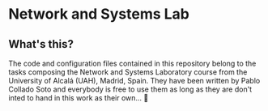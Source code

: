 # Network and Systems Lab

## What's this?
The code and configuration files contained in this repository belong to the tasks composing the Network and Systems Laboratory course from the University of Alcalá (UAH), Madrid, Spain. They have been written by Pablo Collado Soto and everybody is free to use them as long as they are don't inted to hand in this work as their own... :japanese_goblin:
